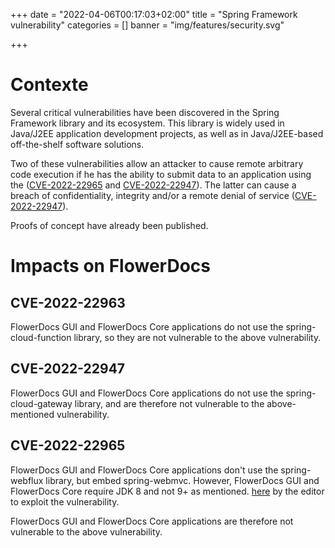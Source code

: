 +++
date = "2022-04-06T00:17:03+02:00"
title = "Spring Framework vulnerability"
categories = []
banner = "img/features/security.svg"

+++

# Contexte

Several critical vulnerabilities have been discovered in the Spring Framework library and its ecosystem. This library is widely used in Java/J2EE application development projects, as well as in Java/J2EE-based off-the-shelf software solutions.

Two of these vulnerabilities allow an attacker to cause remote arbitrary code execution if he has the ability to submit data to an application using the ([CVE-2022-22965](https://www.cve.org/CVERecord?id=CVE-2022-22965) and [CVE-2022-22947](https://www.cve.org/CVERecord?id=CVE-2022-22947)). The latter can cause a breach of confidentiality, integrity and/or a remote denial of service ([CVE-2022-22947](https://www.cve.org/CVERecord?id=CVE-2022-22947)).

Proofs of concept have already been published. 

# Impacts on FlowerDocs

## CVE-2022-22963

FlowerDocs GUI and FlowerDocs Core applications do not use the spring-cloud-function library, so they are not vulnerable to the above vulnerability.

## CVE-2022-22947

FlowerDocs GUI and FlowerDocs Core applications do not use the spring-cloud-gateway library, and are therefore not vulnerable to the above-mentioned vulnerability.

## CVE-2022-22965

FlowerDocs GUI and FlowerDocs Core applications don't use the spring-webflux library, but embed spring-webmvc. However, FlowerDocs GUI and FlowerDocs Core require JDK 8 and not 9+ as mentioned. [here](https://spring.io/blog/2022/03/31/spring-framework-rce-early-announcement#am-i-impacted) by the editor to exploit the vulnerability.  

FlowerDocs GUI and FlowerDocs Core applications are therefore not vulnerable to the above vulnerability.
